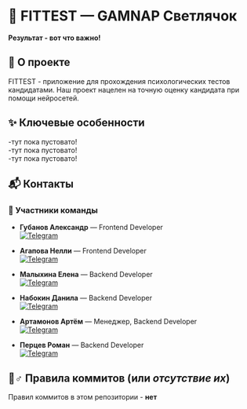 # 🧠 FITTEST — GAMNAP Светлячок

**Результат - вот что важно!**

## 🚀 О проекте
FITTEST - приложение для прохождения психологических тестов кандидатами. Наш проект нацелен на точную оценку кандидата при помощи нейросетей.

## ✨ Ключевые особенности
-тут пока пустовато!  
-тут пока пустовато!  
-тут пока пустовато!  

## 📬 Контакты

### 👥 Участники команды

- **Губанов Александр** — Frontend Developer  
  [![Telegram](https://img.shields.io/badge/Telegram-@AleksandrPravdin-0088cc?style=flat&logo=telegram)](https://t.me/AleksandrPravdin)

- **Агапова Нелли** — Frontend Developer  
  [![Telegram](https://img.shields.io/badge/Telegram-@Hidorysen-0088cc?style=flat&logo=telegram)](https://t.me/Hidorysen)

- **Малыхина Елена** — Backend Developer  
  [![Telegram](https://img.shields.io/badge/Telegram-@Soopcha-0088cc?style=flat&logo=telegram)](https://t.me/Soopcha)

- **Набокин Данила** — Backend Developer  
  [![Telegram](https://img.shields.io/badge/Telegram-@Damnning-0088cc?style=flat&logo=telegram)](https://t.me/Damnning)
  
- **Артамонов Артём** — Менеджер, Backend Developer  
  [![Telegram](https://img.shields.io/badge/Telegram-@IN_THESESHADOWS-0088cc?style=flat&logo=telegram)](https://t.me/IN_THESESHADOWS)

- **Перцев Роман** — Backend Developer  
  [![Telegram](https://img.shields.io/badge/Telegram-@pizzzzzaboyyy-0088cc?style=flat&logo=telegram)](https://t.me/pizzzzzaboyyy)

## 🤸♂️ Правила коммитов (или *отсутствие их*)  
Правил коммитов в этом репозитории - **нет**
